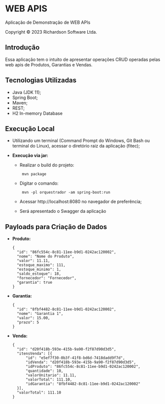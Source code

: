 # WEB APIS
<p>Aplicação de Demonstração de WEB APIs</p>
<p>Copyright © 2023 Richardson Software Ltda.</p>

## Introdução

Essa aplicação tem o intuito de apresentar operações CRUD operadas pelas web apis de Produtos, Garantias e Vendas</b>.

## Tecnologias Utilizadas

* Java (JDK 11);
* Spring Boot;
* Maven;
* REST;
* H2 In-memory Database

## Execução Local

* Utilizando um terminal (Command Prompt do Windows, Git Bash ou terminal do Linux), acessar o diretório raiz da aplicação (fitec);

* **Execução via jar:**

    * Realizar o build do projeto:
      ```
       mvn package
      ```
    * Digitar o comando:
      ```
       mvn -pl orquestrador -am spring-boot:run
      ```

    * Acessar http://localhost:8080 no navegador de preferência;
    * Será apresentado o Swagger da aplicação

## Payloads para Criação de Dados

* **Produto:**
  ```
  {
    "id": "86fc554c-8c81-11ee-b9d1-0242ac120002",
    "nome": "Nome do Produto",
    "valor": 11.11,
    "estoque_maximo": 111,
    "estoque_minimo": 1,
    "saldo_estoque": 18,
    "fornecedor": "Fornecedor",
    "garantia": true
  }
  ```
* **Garantia:**
  ```
  {
    "id": "8fbf4482-8c81-11ee-b9d1-0242ac120002",
    "nome": "Garantia 1",
    "valor": 15.00,
    "prazo": 5
  }
  ```
* **Venda:**
  ```
  {
    "id": "d20f418b-593e-415b-9a90-f2f87d90d3d5",
    "itensVenda": [{
        "id": "e5ef7f30-0b3f-41f8-bd6d-7418dadd9f7d",
        "idVenda": "d20f418b-593e-415b-9a90-f2f87d90d3d5",
        "idProduto": "86fc554c-8c81-11ee-b9d1-0242ac120002",
        "quantidade": 10,
        "valorUnitario": 11.11,
        "valorTotal": 111.10,
        "idGarantia": "8fbf4482-8c81-11ee-b9d1-0242ac120002"
    }],
    "valorTotal": 111.10
  }
  ```
